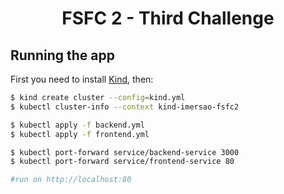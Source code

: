 <h1 align="center">FSFC 2 - Third Challenge</h1>

## Running the app

First you need to install [Kind](https://kind.sigs.k8s.io/), then:

```bash
$ kind create cluster --config=kind.yml
$ kubectl cluster-info --context kind-imersao-fsfc2

$ kubectl apply -f backend.yml
$ kubectl apply -f frontend.yml

$ kubectl port-forward service/backend-service 3000
$ kubectl port-forward service/frontend-service 80

#run on http://localhost:80
```
